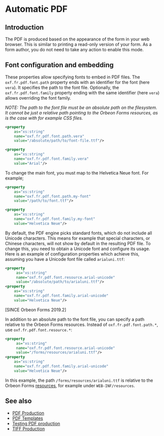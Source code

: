 # Automatic PDF

## Introduction

The PDF is produced based on the appearance of the form in your web browser. This is similar to printing a read-only version of your form. As a form author, you do not need to take any action to enable this mode.

## Font configuration and embedding

These properties allow specifying fonts to embed in PDF files. The `oxf.fr.pdf.font.path` property ends with an identifier for the font (here `vera`). It specifies the path to the font file. Optionally, the `oxf.fr.pdf.font.family` property ending with the same identifier (here `vera`) allows overriding the font family.

*NOTE: The path to the font file must be an absolute path on the filesystem. It cannot be just a relative path pointing to the Orbeon Forms resources, as is the case with for example CSS files.*

```xml
<property
    as="xs:string"
    name="oxf.fr.pdf.font.path.vera"
    value="/absolute/path/to/font-file.ttf"/>

<property
    as="xs:string"
    name="oxf.fr.pdf.font.family.vera"
    value="Arial"/>
```

To change the main font, you must map to the Helvetica Neue font. For example;

```xml
<property
    as="xs:string"
    name="oxf.fr.pdf.font.path.my-font"
    value="/path/to/font.ttf"/>

<property
    as="xs:string"
    name="oxf.fr.pdf.font.family.my-font"
    value="Helvetica Neue"/>
```

By default, the PDF engine picks standard fonts, which do not include all Unicode characters. This means for example that special characters, or Chinese characters, will not show by default in the resulting PDF file. To change this, you need to obtain a Unicode font and configure its usage. Here is an example of configuration properties which achieve this, assuming you have a Unicode font file called `arialuni.ttf`:

```xml
<property
     as="xs:string"  
     name="oxf.fr.pdf.font.resource.arial-unicode"                                  
     value="/absolute/path/to/arialuni.ttf"/>
<property 
    as="xs:string"  
    name="oxf.fr.pdf.font.family.arial-unicode"                            
    value="Helvetica Neue"/>
```

[SINCE Orbeon Forms 2019.2]

In addition to an absolute path to the font file, you can specify a path relative to the Orbeon Forms resources. Instead of `oxf.fr.pdf.font.path.*`, use `oxf.fr.pdf.font.resource.*`:

```xml
<property
     as="xs:string"  
     name="oxf.fr.pdf.font.resource.arial-unicode"                                  
     value="/forms/resources/arialuni.ttf"/>
<property 
    as="xs:string"  
    name="oxf.fr.pdf.font.family.arial-unicode"                            
    value="Helvetica Neue"/>
```

In this example, the path `/forms/resources/arialuni.ttf` is relative to the Orbeon Forms [resources](/xml-platform/resources/resource-managers.md), for example under `WEB-INF/resources`.

## See also

- [PDF Production](pdf-production.md)
- [PDF Templates](pdf-templates.md)
- [Testing PDF production](pdf-test.md)
- [TIFF Production](/form-runner/feature/tiff-production.md)
